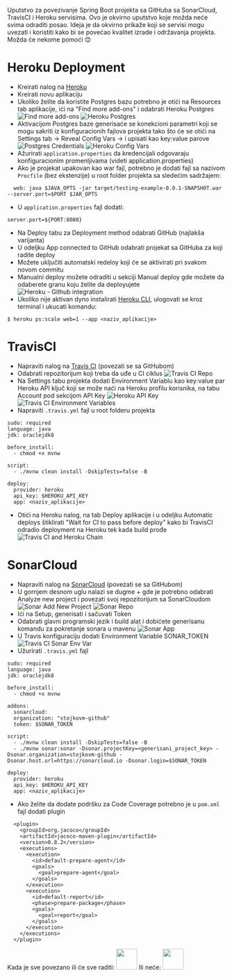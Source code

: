 Uputstvo za povezivanje Spring Boot projekta sa GitHuba sa SonarCloud, TravisCI i Heroku servisima.
Ovo je okvirno uputstvo koje možda neće svima odraditi posao.
Ideja je da okvirno prikaže koji se servisi mogu uvezati i koristiti kako bi se povećao kvalitet izrade i održavanja projekta.
Možda će nekome pomoći :blush:

# Heroku Deployment

- Kreirati nalog na [Heroku](https://heroku.com)
- Kreirati novu aplikaciju
- Ukoliko želite da koristite Postgres bazu potrebno je otići na Resources tab aplikacije, ići na "Find more add-ons" i odabrati Heroku Postgres
![Find more add-ons](/assets/find_more_addons.png)
![Heroku Postgres](/assets/postgres.png)
- Aktivacijom Postgres baze generisaće se konekcioni parametri koji se mogu sakriti iz konfiguracionih fajlova projekta tako što će se otići na Settings tab -> Reveal Config Vars -> i upisati kao key:value parove
![Postgres Credentials](/assets/postgres_creds.png)
![Heroku Config Vars](/assets/config_vars.png)
- Ažurirati `application.properties` da kredencijali odgovaraju konfiguracionim promenljivama (videti application.properties)
- Ako je projekat upakovan kao war fajl, potrebno je dodati fajl sa nazivom `Procfile` (bez ekstenzije) u root folder projekta sa sledećim sadržajem:
```
  web: java $JAVA_OPTS -jar target/testing-example-0.0.1-SNAPSHOT.war --server.port=$PORT $JAR_OPTS
```
- U `application.properties` fajl dodati:
```
server.port=${PORT:8080}
```
- Na Deploy tabu za Deployment method odabrati GitHub (najlakša varijanta)
- U odeljku App connected to GitHub odabrati projekat sa GitHuba za koji radite deploy
- Možete uključiti automatski redeloy koji će se aktivirati pri svakom novom commitu
- Manualni deploy možete odraditi u sekciji Manual deploy gde možete da odaberete granu koju želite da deployujete
![Heroku - Github integration](/assets/heroku_github.png)
- Ukoliko nije aktivan dyno instalirati [Heroku CLI](https://devcenter.heroku.com/articles/heroku-cli), ulogovati se kroz terminal i ukucati komandu:

```
$ heroku ps:scale web=1 --app <naziv_aplikacije>
```

# TravisCI

- Napraviti nalog na [Travis CI](https://travis-ci.org) (povezati se sa GitHubom)
- Odabrati repozitorijum koji treba da uđe u CI ciklus
![Travis CI Repo](/assets/travisci_repo.png)
- Na Settings tabu projekta dodati Environment Variablu kao key:value par Heroku API ključ koji se može naći na Heroku profilu korisnika, na tabu Account pod sekcijom API Key
![Heroku API Key](/assets/heroku_api_key.png)
![Travis CI Environment Variables](/assets/travisci_env_var.png)
- Napraviti `.travis.yml` fajl u root folderu projekta
```
sudo: required
language: java
jdk: oraclejdk8

before_install:
  - chmod +x mvnw

script:
  - ./mvnw clean install -DskipTests=false -B

deploy:
  provider: heroku
  api_key: $HEROKU_API_KEY
  app: <naziv_aplikacije>
```

- Otići na Heroku nalog, na tab Deploy aplikacije i u odeljku Automatic deploys štiklirati "Wait for CI to pass before deploy" kako bi TravisCI odradio deployment na Heroku tek kada build prođe
![Travis CI and Heroku Chain](/assets/heroku_wait_ci.png)

# SonarCloud

- Napraviti nalog na [SonarCloud](https://sonarcloud.io) (povezati se sa GitHubom)
- U gornjem desnom uglu nalazi se dugme + gde je potrebno odabrati Analyze new project i povezati svoj repozitorijum sa SonarCloudom
![Sonar Add New Project](/assets/sonar_add.png)
![Sonar Repo](/assets/sonar_repo.png)
- Ići na Setup, generisati i sačuvati Token
- Odabrati glavni programski jezik i build alat i dobićete generisanu komandu za pokretanje sonara u mavenu
![Sonar App](/assets/sonar_analyze.png)
- U Travis konfiguraciju dodati Environment Variable SONAR_TOKEN
![Travis CI Sonar Env Var](/assets/travisci_sonar_var.png)
- Užurirati `.travis.yml` fajl
```
sudo: required
language: java
jdk: oraclejdk8

before_install:
  - chmod +x mvnw

addons:
  sonarcloud:
  organization: "stojkovm-github"
  token: $SONAR_TOKEN

script:
  - ./mvnw clean install -DskipTests=false -B
  - ./mvnw sonar:sonar -Dsonar.projectKey=<generisani_project_key> -Dsonar.organization=stojkovm-github -Dsonar.host.url=https://sonarcloud.io -Dsonar.login=$SONAR_TOKEN

deploy:
  provider: heroku
  api_key: $HEROKU_API_KEY
  app: <naziv_aplikacije>
```
- Ako želite da dodate podršku za Code Coverage potrebno je u `pom.xml` fajl dodati plugin
```
  <plugin>
    <groupId>org.jacoco</groupId>
    <artifactId>jacoco-maven-plugin</artifactId>
    <version>0.8.2</version>
    <executions>
      <execution>
        <id>default-prepare-agent</id>
        <goals>
          <goal>prepare-agent</goal>
        </goals>
      </execution>
      <execution>
        <id>default-report</id>
        <phase>prepare-package</phase>
        <goals>
          <goal>report</goal>
        </goals>
      </execution>
    </executions>
  </plugin>
```
Kada je sve povezano ili će sve raditi:
<img src="/assets/bravo.gif" width="48">
Ili neće:
<img src="/assets/lol.gif" width="48">
